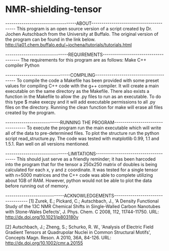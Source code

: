 # NMR-shielding-tensor
-----------------------------------ABOUT----------------------------------------
This program is an open source version of a script created by Dr. Jochen 
Autschbach from the University at Buffalo. The original version of the program 
can be found in the link below.
<http://ja01.chem.buffalo.edu/~jochena/tutorials/tutorials.html>

-------------------------------REQUIREMENTS-------------------------------------
The requirements for this program are as follows:
	Make
	C++ compiler
	Python

--------------------------------COMPILING---------------------------------------
To compile the code a Makefile has been provided with some preset values for 
compiling C++ code with the g++ compiler. It will create a main executable on 
the same directory as the Makefile. 
There also exists a function in the Makefile to allow the .py files to run as 
an executable. To do this type
$ make execpy
and it will add executable permissions to all .py files on the directory.
Running the clean function for make will erase all files created by the program.

---------------------------RUNNING THE PROGRAM----------------------------------
To execute the program run the main executable which will write all of the data 
to pre-determined files.
To plot the structure run the python script read_structure.py. The code was 
tested with matplotlib 0.99, 1.1 and 1.5.1. Ran well on all versions mentioned.

-------------------------------LIMITATIONS--------------------------------------
This should just serve as a friendly reminder; it has been harcoded into 
the program that for the tensor a 250x250 matrix of doubles is being calculated 
for each x, y and z coordinate. It was tested for a single tensor with n=5000
matrices and the C++ code was able to complete utilizing about 1GB of RAM.
However, python would not be able to plot the data before running out of 
memory.

-----------------------------ACKNOWLEDGEMENTS-----------------------------------
[1] Zurek, E.; Pickard, C.; Autschbach, J., 'A Density Functional Study of the 
    13C NMR Chemical Shifts in Single-Walled Carbon Nanotubes with Stone-Wales
    Defects', J. Phys. Chem. C 2008, 112, 11744-11750. 
    URL: <http://dx.doi.org/10.1021/jp803180v>

[2] Autschbach, J.; Zheng, S.; Schurko, R. W., 'Analysis of Electric Field 
    Gradient Tensors at Quadrupolar Nuclei in Common Structural Motifs', 
    Concepts Magn. Reson. A 2010, 36A, 84-126.
    URL: <http://dx.doi.org/10.1002/cmr.a.20155>
